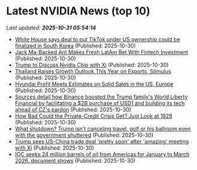 # Latest NVIDIA News (top 10)
_Last updated: **2025-10-31 05:54:14**_

- [White House says deal to put TikTok under US ownership could be finalized in South Korea](https://biztoc.com/x/801cb95e61361e1f) (Published: 2025-10-30)
- [Jack Ma-Backed Ant Makes Fresh LatAm Bet With Fintech Investment](https://biztoc.com/x/86b46f4f2377f12f) (Published: 2025-10-30)
- [Trump to Discuss Nvidia Chip with Xi](https://nep123.com/trump-to-discuss-nvidia-chip-with-xi/) (Published: 2025-10-30)
- [Thailand Raises Growth Outlook This Year on Exports, Stimulus](https://biztoc.com/x/c9fff916e6478333) (Published: 2025-10-30)
- [Hyundai Profit Meets Estimates on Solid Sales in the US, Europe](https://biztoc.com/x/df506215d8318a88) (Published: 2025-10-30)
- [Sources detail how Binance boosted the Trump family's World Liberty Financial by facilitating a $2B purchase of USD1 and building its tech ahead of CZ's pardon](https://biztoc.com/x/8147a890c83971ac) (Published: 2025-10-30)
- [How Bad Could the Private-Credit Crisis Get? Just Look at 1929](https://biztoc.com/x/b1a6d8827eb266fe) (Published: 2025-10-30)
- [What shutdown? Trump isn't canceling travel, golf or his ballroom even with the government shuttered](https://biztoc.com/x/9f7710f9e4103391) (Published: 2025-10-30)
- [Trump sees US-China trade deal 'pretty soon' after 'amazing' meeting with Xi](https://biztoc.com/x/a84b009d60181112) (Published: 2025-10-30)
- [IOC seeks 24 million barrels of oil from Americas for January to March 2026, document shows](https://biztoc.com/x/d2fc6e68cea5cb7d) (Published: 2025-10-30)
